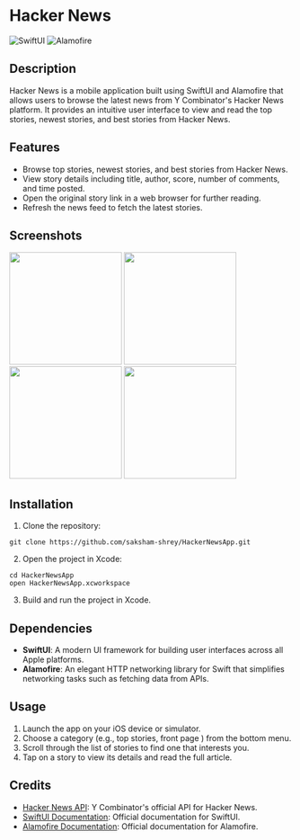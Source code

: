 # Hacker News

![SwiftUI](https://img.shields.io/badge/SwiftUI-UI%20Framework-brightgreen)
![Alamofire](https://img.shields.io/badge/Alamofire-Networking%20Library-red)

## Description

Hacker News is a mobile application built using SwiftUI and Alamofire that allows users to browse the latest news from Y Combinator's Hacker News platform. It provides an intuitive user interface to view and read the top stories, newest stories, and best stories from Hacker News.

## Features

- Browse top stories, newest stories, and best stories from Hacker News.
- View story details including title, author, score, number of comments, and time posted.
- Open the original story link in a web browser for further reading.
- Refresh the news feed to fetch the latest stories.

## Screenshots
<img src="https://github.com/Saksham-Shrey/Hacker-News/assets/110986726/ffa004da-7948-40f4-a250-42b0e21df0ca" width="200">
<img src="https://github.com/Saksham-Shrey/Hacker-News/assets/110986726/9d7f897f-8223-46af-a811-4c24dd61d0d7" width="200">
<img src="https://github.com/Saksham-Shrey/Hacker-News/assets/110986726/dbb7168f-fd02-45df-b66e-4343320291db" width="200">
<img src="https://github.com/Saksham-Shrey/Hacker-News/assets/110986726/b79ce3c1-d987-44ed-8304-a2d7cf13d8cb" width="200">




## Installation

1. Clone the repository:

```
git clone https://github.com/saksham-shrey/HackerNewsApp.git
```

2. Open the project in Xcode:

```
cd HackerNewsApp
open HackerNewsApp.xcworkspace
```

3. Build and run the project in Xcode.

## Dependencies

- **SwiftUI**: A modern UI framework for building user interfaces across all Apple platforms.
- **Alamofire**: An elegant HTTP networking library for Swift that simplifies networking tasks such as fetching data from APIs.

## Usage

1. Launch the app on your iOS device or simulator.
2. Choose a category (e.g., top stories, front page ) from the bottom menu.
3. Scroll through the list of stories to find one that interests you.
4. Tap on a story to view its details and read the full article.

## Credits

- [Hacker News API](https://github.com/HackerNews/API): Y Combinator's official API for Hacker News.
- [SwiftUI Documentation](https://developer.apple.com/documentation/swiftui): Official documentation for SwiftUI.
- [Alamofire Documentation](https://github.com/Alamofire/Alamofire): Official documentation for Alamofire.

